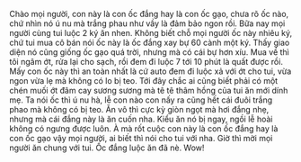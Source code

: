 Chào mọi người, con này là con ốc đắng hay là con ốc gạo, chưa rõ ốc nào, chứ nhìn nó ú nu mà trắng phau như vầy là đảm bảo ngon rồi. Bữa nay mọi người cùng tui luộc 2 ký ăn nhen. Không biết chỗ mọi người ốc này nhiêu ký, chứ tui mua cô bán nói ốc này là ốc đắng xay bự 60 cành một ký. Thấy giao diện nó cũng giống ốc gạo quá trời, nhưng mà có cái bự hơn xíu. Mua về thì tôi ngâm ớt, rửa lại cho sạch, rồi đem đi luộc 7 tới 10 phút là quất được rồi. Mấy con ốc này thì an toàn nhất là cứ auto đem đi luộc xả với ớt cho tui, vừa ngon vừa lẹ mà không có lo bị teo. Tới đây chắc ai cũng biết phải có một chén muối ớt đâm cay sương sương mà tê tê thâm hồng của tui ăn mới dính mẹ. Ta nói ốc thì ú nu hà, lễ con nào con nấy ra cũng hết cái đuôi trắng phao mà không có bị teo. Ăn vô thì cực kỳ giòn ngọt mà hơi đắng nhẹ, nhưng mà cái đắng này là ăn cuốn nha. Kiểu ăn nó bị ngay, ngồi lễ hoài không có ngưng được luôn. À mà rốt cuộc con này là con ốc đắng hay là con ốc gạo vậy mọi người, ai biết thì nói cho tui với nha. Giờ thì mời mọi người ăn chung với tui. Ốc đắng luộc ăn đã nè. Wow!